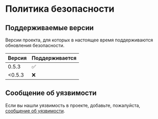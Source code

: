 # Политика безопасности

## Поддерживаемые версии

Версии проекта, для которых в настоящее время поддерживаются обновления безопасности.

| Версия | Поддерживается |
| ------- | ------------------ |
| 0.5.3 | :white_check_mark: |
| <0.5.3 | :x: |

## Сообщение об уязвимости

Если вы нашли уязвимость в проекте, добавьте, пожалуйста,
[сообщение об уязвимости](https://github.com/eugena/my_tourist/issues/new?assignees=&labels=&template=-----------------------.md&title=).
